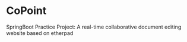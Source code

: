 # CoPoint
SpringBoot Practice Project: A real-time collaborative document editing website based on etherpad
